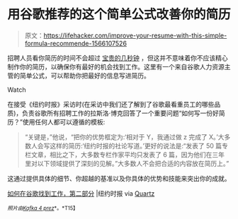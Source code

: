 # 用谷歌推荐的这个简单公式改善你的简历

> 原文：<https://lifehacker.com/improve-your-resume-with-this-simple-formula-recommende-1566107526>

招聘人员看你简历的时间不会超过 [宝贵的几秒钟](http://lifehacker.com/recruiters-only-look-at-your-resume-for-an-average-of-s-5901056) ，但这并不意味着你不应该精心制作你的简历，以确保你有最好的机会找到工作。这里有一个来自谷歌人力资源主管的简单公式，可以帮助你把最好的信息写进简历。

Watch

在接受《纽约时报》采访时(在采访中我们还了解到了谷歌最看重员工的哪些品质)，负责谷歌所有招聘工作的拉斯洛·博克回答了一个重要问题“如何写一份好简历？”使用任何人都可以遵循的模板:

> “关键是，”他说，“把你的优势框定为:‘相对于 Y，我通过做 z 完成了 X。’大多数人会写这样的简历:‘纽约时报的社论写道。’更好的说法是:“发表了 50 篇专栏文章，相比之下，大多数专栏作家平均只发表了 6 篇，因为他们在三年里对以下领域提供了深刻的见解。”大多数人不会把合适的内容放在简历上。”

这通过提供具体的细节、你超越的基准以及你具体的优势和技能来突出你的成就。

[如何在谷歌找到工作，第二部分](http://www.nytimes.com/2014/04/20/opinion/sunday/friedman-how-to-get-a-job-at-google-part-2.html?hp&rref=opinion&_r=2&_ga=1.70117776.1866462248.1398096757) |纽约时报 via [Quartz](http://qz.com/201088/google-just-revealed-the-incredibly-simple-formula-for-killer-resumes/)

<small>*照片由*</small>[<small>*Kafka 4 prez*</small>](https://www.flickr.com/photos/kafka4prez/230696843/sizes/l)<small>*。*T15】</small>